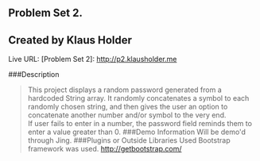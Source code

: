 Problem Set 2.  
---
Created by Klaus Holder
---

Live URL: [Problem Set 2]: http://p2.klausholder.me

###Description
> This project displays a random password generated from a hardcoded String array.  It randomly concatenates a symbol to each randomly chosen string, and then gives the user an option to concatenate another number and/or symbol to the very end.  
> If user fails to enter in a number, the password field reminds them to enter a value greater than 0.
###Demo Information
	Will be demo'd through Jing.
###Plugins or Outside Libraries Used
	Bootstrap framework was used.  http://getbootstrap.com/
